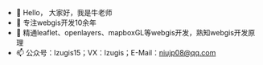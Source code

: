- 👋 Hello， 大家好，我是牛老师
- 👀 专注webgis开发10余年
- 🌱 精通leaflet、openlayers、mapboxGL等webgis开发，熟知webgis开发原理
- 📫 公众号：lzugis15；VX：lzugis；E-Mail：niujp08@qq.com
